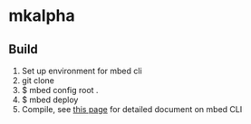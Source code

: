 # mkalpha

Build
--------------------
1. Set up environment for mbed cli
1. git clone
2. $ mbed config root .
3. $ mbed deploy
4. Compile, see [this page](https://docs.mbed.com/docs/mbed-os-handbook/en/5.1/dev_tools/cli/) for detailed document on mbed CLI
